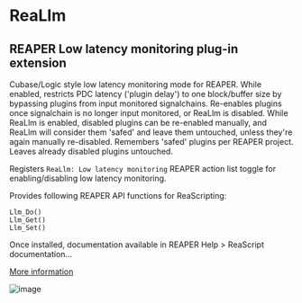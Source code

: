 # ReaLlm

## REAPER Low latency monitoring plug-in extension

Cubase/Logic style low latency monitoring mode for REAPER. While enabled, restricts PDC latency ('plugin delay') to one block/buffer size by bypassing plugins from input monitored signalchains. Re-enables plugins once signalchain is no longer input monitored, or ReaLlm is disabled. While ReaLlm is enabled, disabled plugins can be re-enabled manually, and ReaLlm will consider them 'safed' and leave them untouched, unless they're again manually re-disabled. Remembers 'safed' plugins per REAPER project. Leaves already disabled plugins untouched.

Registers `ReaLlm: Low latency monitoring` REAPER action list toggle for enabling/disabling low latency monitoring.

Provides following REAPER API functions for ReaScripting:

```
Llm_Do()
Llm_Get()
Llm_Set()
```

Once installed, documentation available in REAPER Help > ReaScript documentation...

[More information](https://forum.cockos.com/showthread.php?t=245445)

![image](https://i.imgur.com/iKHyQXb.gif)
